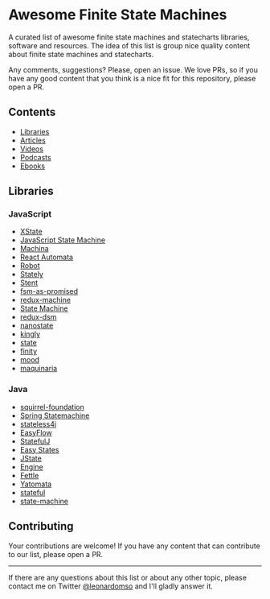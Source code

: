 # Awesome Finite State Machines

A curated list of awesome finite state machines and statecharts libraries, software and resources. The idea of this list is group nice quality content about finite state machines and statecharts. 

Any comments, suggestions? Please, open an issue. We love PRs, so if you have any good content that you think is a nice fit for this repository, please open a PR. 

## Contents

- [Libraries](#libraries)
- [Articles](#articles)
- [Videos](#videos)
- [Podcasts](#podcasts)
- [Ebooks](#ebooks)

## Libraries

### JavaScript

* [XState](https://github.com/davidkpiano/xstate)
* [JavaScript State Machine](https://github.com/jakesgordon/javascript-state-machine)
* [Machina](https://github.com/ifandelse/machina.js)
* [React Automata](https://github.com/MicheleBertoli/react-automata)
* [Robot](https://github.com/matthewp/robot)
* [Stately](https://github.com/fschaefer/Stately.js)
* [Stent](https://github.com/krasimir/stent)
* [fsm-as-promised](https://github.com/vstirbu/fsm-as-promised)
* [redux-machine](https://github.com/mheiber/redux-machine)
* [State Machine](https://github.com/davestewart/javascript-state-machine)
* [redux-dsm](https://github.com/ericelliott/redux-dsm)
* [nanostate](https://github.com/choojs/nanostate)
* [kingly](https://github.com/brucou/kingly)
* [state](https://github.com/steelbreeze/state)
* [finity](https://github.com/nickuraltsev/finity)
* [mood](https://github.com/bredele/mood)
* [maquinaria](https://github.com/tomas2387/maquinaria)

### Java

* [squirrel-foundation](https://github.com/hekailiang/squirrel)
* [Spring Statemachine](https://github.com/spring-projects/spring-statemachine)
* [stateless4j](https://github.com/stateless4j/stateless4j)
* [EasyFlow](https://github.com/Beh01der/EasyFlow)
* [StatefulJ](https://github.com/statefulj/statefulj)
* [Easy States](https://github.com/j-easy/easy-states)
* [JState](https://github.com/UnquietCode/JState)
* [Engine](https://github.com/doridori/Engine)
* [Fettle](https://github.com/thehiflyer/Fettle)
* [Yatomata](https://github.com/camelot-framework/yatomata)
* [stateful](https://github.com/zevada/stateful)
* [state-machine](https://github.com/davidmoten/state-machine)

## Contributing

Your contributions are welcome! If you have any content that can contribute to our list, please open a PR.

- - -

If there are any questions about this list or about any other topic, please contact me on Twitter  [@leonardomso](https://twitter.com/leonardomso) and I'll gladly answer it.
